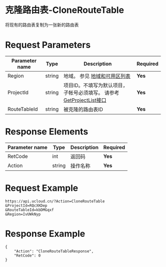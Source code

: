 # 克隆路由表-CloneRouteTable

将现有的路由表复制为一张新的路由表

# Request Parameters
|Parameter name|Type|Description|Required|
|---|---|---|---|
|Region|string|地域。 参见 [地域和可用区列表](api/summary/regionlist)|**Yes**|
|ProjectId|string|项目ID。不填写为默认项目，子帐号必须填写。 请参考[GetProjectList接口](api/summary/get_project_list)|**Yes**|
|RouteTableId|string|被克隆的路由表ID|**Yes**|

# Response Elements
|Parameter name|Type|Description|Required|
|---|---|---|---|
|RetCode|int|返回码|**Yes**|
|Action|string|操作名称|**Yes**|

# Request Example
```
https://api.ucloud.cn/?Action=CloneRouteTable
&ProjectId=RQcXKDep
&RouteTableId=kbDMGqxf
&Region=IvUWkNyp
```

# Response Example
```
{
    "Action": "CloneRouteTableResponse", 
    "RetCode": 0
}
```

